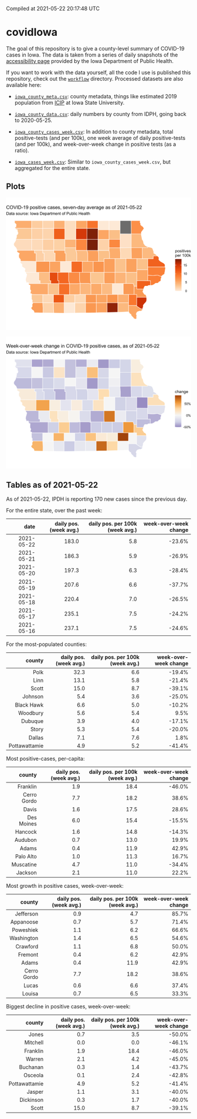 Compiled at 2021-05-22 20:17:48 UTC

<!-- README.md is generated from README.Rmd. Please edit that file -->

# covidIowa

<!-- badges: start -->

<!-- badges: end -->

The goal of this repository is to give a county-level summary of
COVID-19 cases in Iowa. The data is taken from a series of daily
snapshots of the [accessibility
page](https://coronavirus.iowa.gov/pages/access) provided by the Iowa
Department of Public Health.

If you want to work with the data yourself, all the code I use is
published this repository, check out the [`workflow`](workflow)
directory. Processed datasets are also available here:

  - [`iowa_county_meta.csv`](https://raw.githubusercontent.com/ijlyttle/covidIowa/master/workflow/data/99-publish/iowa_county_meta.csv):
    county metadata, things like estimated 2019 population from
    [ICIP](https://www.icip.iastate.edu/tables/population/counties-estimates)
    at Iowa State University.

  - [`iowa_county_data.csv`](https://raw.githubusercontent.com/ijlyttle/covidIowa/master/workflow/data/99-publish/iowa_county_data.csv):
    daily numbers by county from IDPH, going back to 2020-05-25.

  - [`iowa_county_cases_week.csv`](https://raw.githubusercontent.com/ijlyttle/covidIowa/master/workflow/data/99-publish/iowa_county_data.csv):
    In addition to county metadata, total positive-tests (and per 100k),
    one week average of daily positive-tests (and per 100k), and
    week-over-week change in positive tests (as a ratio).

  - [`iowa_cases_week.csv`](https://raw.githubusercontent.com/ijlyttle/covidIowa/master/workflow/data/99-publish/iowa_cases_week.csv):
    Similar to `iowa_county_cases_week.csv`, but aggregated for the
    entire state.

## Plots

![](workflow/data/99-publish/iowa_cases.png)

![](workflow/data/99-publish/iowa_change.png)

## Tables as of 2021-05-22

As of 2021-05-22, IPDH is reporting 170 new cases since the previous
day.

For the entire state, over the past week:

|       date | daily pos. (week avg.) | daily pos. per 100k (week avg.) | week-over-week change |
| ---------: | ---------------------: | ------------------------------: | --------------------: |
| 2021-05-22 |                  183.0 |                             5.8 |               \-23.6% |
| 2021-05-21 |                  186.3 |                             5.9 |               \-26.9% |
| 2021-05-20 |                  197.3 |                             6.3 |               \-28.4% |
| 2021-05-19 |                  207.6 |                             6.6 |               \-37.7% |
| 2021-05-18 |                  220.4 |                             7.0 |               \-26.5% |
| 2021-05-17 |                  235.1 |                             7.5 |               \-24.2% |
| 2021-05-16 |                  237.1 |                             7.5 |               \-24.6% |

For the most-populated counties:

|        county | daily pos. (week avg.) | daily pos. per 100k (week avg.) | week-over-week change |
| ------------: | ---------------------: | ------------------------------: | --------------------: |
|          Polk |                   32.3 |                             6.6 |               \-19.4% |
|          Linn |                   13.1 |                             5.8 |               \-21.4% |
|         Scott |                   15.0 |                             8.7 |               \-39.1% |
|       Johnson |                    5.4 |                             3.6 |               \-25.0% |
|    Black Hawk |                    6.6 |                             5.0 |               \-10.2% |
|      Woodbury |                    5.6 |                             5.4 |                  9.5% |
|       Dubuque |                    3.9 |                             4.0 |               \-17.1% |
|         Story |                    5.3 |                             5.4 |               \-20.0% |
|        Dallas |                    7.1 |                             7.6 |                  1.8% |
| Pottawattamie |                    4.9 |                             5.2 |               \-41.4% |

Most positive-cases, per-capita:

|      county | daily pos. (week avg.) | daily pos. per 100k (week avg.) | week-over-week change |
| ----------: | ---------------------: | ------------------------------: | --------------------: |
|    Franklin |                    1.9 |                            18.4 |               \-46.0% |
| Cerro Gordo |                    7.7 |                            18.2 |                 38.6% |
|       Davis |                    1.6 |                            17.5 |                 28.6% |
|  Des Moines |                    6.0 |                            15.4 |               \-15.5% |
|     Hancock |                    1.6 |                            14.8 |               \-14.3% |
|     Audubon |                    0.7 |                            13.0 |                 19.9% |
|       Adams |                    0.4 |                            11.9 |                 42.9% |
|   Palo Alto |                    1.0 |                            11.3 |                 16.7% |
|   Muscatine |                    4.7 |                            11.0 |               \-34.4% |
|     Jackson |                    2.1 |                            11.0 |                 22.2% |

Most growth in positive cases, week-over-week:

|      county | daily pos. (week avg.) | daily pos. per 100k (week avg.) | week-over-week change |
| ----------: | ---------------------: | ------------------------------: | --------------------: |
|   Jefferson |                    0.9 |                             4.7 |                 85.7% |
|   Appanoose |                    0.7 |                             5.7 |                 71.4% |
|   Poweshiek |                    1.1 |                             6.2 |                 66.6% |
|  Washington |                    1.4 |                             6.5 |                 54.6% |
|    Crawford |                    1.1 |                             6.8 |                 50.0% |
|     Fremont |                    0.4 |                             6.2 |                 42.9% |
|       Adams |                    0.4 |                            11.9 |                 42.9% |
| Cerro Gordo |                    7.7 |                            18.2 |                 38.6% |
|       Lucas |                    0.6 |                             6.6 |                 37.4% |
|      Louisa |                    0.7 |                             6.5 |                 33.3% |

Biggest decline in positive cases, week-over-week:

|        county | daily pos. (week avg.) | daily pos. per 100k (week avg.) | week-over-week change |
| ------------: | ---------------------: | ------------------------------: | --------------------: |
|         Jones |                    0.7 |                             3.5 |               \-50.0% |
|      Mitchell |                    0.0 |                             0.0 |               \-46.1% |
|      Franklin |                    1.9 |                            18.4 |               \-46.0% |
|        Warren |                    2.1 |                             4.2 |               \-45.0% |
|      Buchanan |                    0.3 |                             1.4 |               \-43.7% |
|       Osceola |                    0.1 |                             2.4 |               \-42.8% |
| Pottawattamie |                    4.9 |                             5.2 |               \-41.4% |
|        Jasper |                    1.1 |                             3.1 |               \-40.0% |
|     Dickinson |                    0.3 |                             1.7 |               \-40.0% |
|         Scott |                   15.0 |                             8.7 |               \-39.1% |
